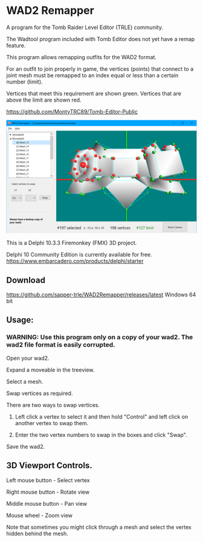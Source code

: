 # WAD2 Remapper
A program for the Tomb Raider Level Editor (TRLE) community.

The Wadtool program included with Tomb Editor does not yet have a remap feature.

This program allows remapping outfits for the WAD2 format.

For an outfit to join properly in game, the vertices (points) that connect to a joint mesh must be remapped to an index equal or less than a certain number (limit).

Vertices that meet this requirement are shown green. Vertices that are above the limit are shown red.

https://github.com/MontyTRC89/Tomb-Editor-Public

![Screenshot](./Screenshot.png)

This is a Delphi 10.3.3 Firemonkey (FMX) 3D project.

Delphi 10 Community Edition is currently available for free.
https://www.embarcadero.com/products/delphi/starter

## Download
https://github.com/sapper-trle/WAD2Remapper/releases/latest Windows 64 bit

## Usage:

### WARNING: Use this program only on a copy of your wad2. The wad2 file format is easily corrupted.

Open your wad2.

Expand a moveable in the treeview.

Select a mesh.

Swap vertices as required.

There are two ways to swap vertices.

1) Left click a vertex to select it and then hold "Control" and left click on
   another vertex to swap them.

2) Enter the two vertex numbers to swap in the boxes and click "Swap".

Save the wad2.

## 3D Viewport Controls.

Left mouse button - Select vertex

Right mouse button - Rotate view

Middle mouse button - Pan view

Mouse wheel - Zoom view

Note that sometimes you might click through a mesh and select the vertex hidden
behind the mesh.

